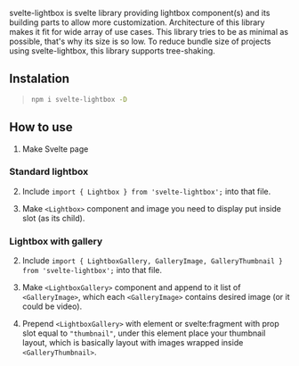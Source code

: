 svelte-lightbox is svelte library providing lightbox component(s) and its building parts to allow more customization. 
Architecture of this library makes it fit for wide array of use cases. This library tries to be as minimal as possible,
that's why its size is so low. To reduce bundle size of projects using svelte-lightbox, this library supports tree-shaking.

## Instalation

> ```bash
> npm i svelte-lightbox -D
> ```

## How to use

1. Make Svelte page

### Standard lightbox

2. Include `import { Lightbox } from 'svelte-lightbox';` into that file.

3. Make `<Lightbox>` component and image you need to display put inside slot (as its child).

### Lightbox with gallery

2. Include `import { LightboxGallery, GalleryImage, GalleryThumbnail } from 'svelte-lightbox';` into that file.

3. Make `<LightboxGallery>` component and append to it list of `<GalleryImage>`, which each `<GalleryImage>` contains
   desired image (or it could be video).

4. Prepend `<LightboxGallery>` with element or svelte:fragment with prop slot equal to `"thumbnail"`, under this element
   place your thumbnail layout, which is basically layout with images wrapped inside `<GalleryThumbnail>`.
